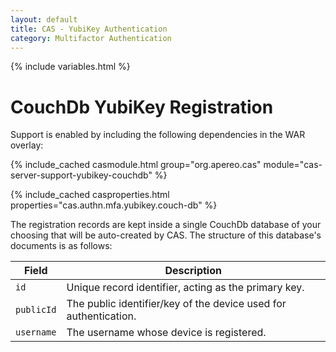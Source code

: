 ```yaml
---
layout: default
title: CAS - YubiKey Authentication
category: Multifactor Authentication
---
```


{% include variables.html %}

# CouchDb YubiKey Registration

Support is enabled by including the following dependencies in the WAR overlay:

{% include_cached casmodule.html group="org.apereo.cas" module="cas-server-support-yubikey-couchdb" %}

{% include_cached casproperties.html properties="cas.authn.mfa.yubikey.couch-db" %}

The registration records are kept inside a single CouchDb database of your choosing that will be auto-created by CAS.
The structure of this database's documents is as follows:

| Field      | Description                                                      |
|------------|------------------------------------------------------------------|
| `id`       | Unique record identifier, acting as the primary key.             |
| `publicId` | The public identifier/key of the device used for authentication. |
| `username` | The username whose device is registered.                         |
